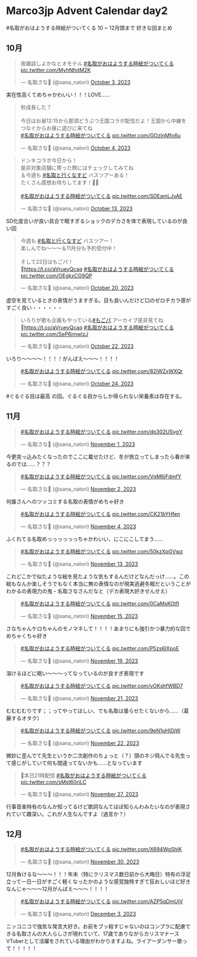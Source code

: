 # Marco3jp Advent Calendar day2

#名取がおはようする時絵がついてくる 10 ~ 12月頭まで 好きな回まとめ

## 10月

<blockquote class="twitter-tweet"><p lang="ja" dir="ltr">夜雑談しよかなとオモテル <a href="https://twitter.com/hashtag/%E5%90%8D%E5%8F%96%E3%81%8C%E3%81%8A%E3%81%AF%E3%82%88%E3%81%86%E3%81%99%E3%82%8B%E6%99%82%E7%B5%B5%E3%81%8C%E3%81%A4%E3%81%84%E3%81%A6%E3%81%8F%E3%82%8B?src=hash&amp;ref_src=twsrc%5Etfw">#名取がおはようする時絵がついてくる</a> <a href="https://t.co/MyhNfotM2K">pic.twitter.com/MyhNfotM2K</a></p>&mdash; 名取さな🍆 (@sana_natori) <a href="https://twitter.com/sana_natori/status/1709336270810558708?ref_src=twsrc%5Etfw">October 3, 2023</a></blockquote>

実在性高くてめちゃかわいい！！！LOVE……

<blockquote class="twitter-tweet"><p lang="ja" dir="ltr">秋成長した？<br><br>今日はお昼12:15から那須どうぶつ王国コラボ配信だよ！王国から中継をつなぐからお昼に遊びに来てね<br> <a href="https://twitter.com/hashtag/%E5%90%8D%E5%8F%96%E3%81%8C%E3%81%8A%E3%81%AF%E3%82%88%E3%81%86%E3%81%99%E3%82%8B%E6%99%82%E7%B5%B5%E3%81%8C%E3%81%A4%E3%81%84%E3%81%A6%E3%81%8F%E3%82%8B?src=hash&amp;ref_src=twsrc%5Etfw">#名取がおはようする時絵がついてくる</a> <a href="https://t.co/GOzInMfo6u">pic.twitter.com/GOzInMfo6u</a></p>&mdash; 名取さな🍆 (@sana_natori) <a href="https://twitter.com/sana_natori/status/1709680793738744172?ref_src=twsrc%5Etfw">October 4, 2023</a></blockquote>

<blockquote class="twitter-tweet"><p lang="ja" dir="ltr">ドンキコラボ今日から！<br>是非対象店舗に寄った際にはチェックしてみてね<br>＆今週も <a href="https://twitter.com/hashtag/%E5%90%8D%E5%8F%96%E3%81%A8%E8%A1%8C%E3%81%8F%E3%81%AA%E3%81%99%E3%81%A9?src=hash&amp;ref_src=twsrc%5Etfw">#名取と行くなすど</a> バスツアーある！<br>たくさん感想お待ちしてます！🫵🐰<br><br> <a href="https://twitter.com/hashtag/%E5%90%8D%E5%8F%96%E3%81%8C%E3%81%8A%E3%81%AF%E3%82%88%E3%81%86%E3%81%99%E3%82%8B%E6%99%82%E7%B5%B5%E3%81%8C%E3%81%A4%E3%81%84%E3%81%A6%E3%81%8F%E3%82%8B?src=hash&amp;ref_src=twsrc%5Etfw">#名取がおはようする時絵がついてくる</a> <a href="https://t.co/SDEamLJvAE">pic.twitter.com/SDEamLJvAE</a></p>&mdash; 名取さな🍆 (@sana_natori) <a href="https://twitter.com/sana_natori/status/1712955904281477277?ref_src=twsrc%5Etfw">October 13, 2023</a></blockquote>

SD化度合いが良い具合で眠すぎるショックのデカさを体で表現しているのが良い回

<blockquote class="twitter-tweet"><p lang="ja" dir="ltr">今週も <a href="https://twitter.com/hashtag/%E5%90%8D%E5%8F%96%E3%81%A8%E8%A1%8C%E3%81%8F%E3%81%AA%E3%81%99%E3%81%A9?src=hash&amp;ref_src=twsrc%5Etfw">#名取と行くなすど</a> バスツアー！<br>楽しんでね～～～＆11月分も予約受付中！<br><br>そして22日はもごパ！<br>🎫<a href="https://t.co/aVrueyQcaq">https://t.co/aVrueyQcaq</a> <a href="https://twitter.com/hashtag/%E5%90%8D%E5%8F%96%E3%81%8C%E3%81%8A%E3%81%AF%E3%82%88%E3%81%86%E3%81%99%E3%82%8B%E6%99%82%E7%B5%B5%E3%81%8C%E3%81%A4%E3%81%84%E3%81%A6%E3%81%8F%E3%82%8B?src=hash&amp;ref_src=twsrc%5Etfw">#名取がおはようする時絵がついてくる</a> <a href="https://t.co/OEgkxCG9QP">pic.twitter.com/OEgkxCG9QP</a></p>&mdash; 名取さな🍆 (@sana_natori) <a href="https://twitter.com/sana_natori/status/1715512504435233179?ref_src=twsrc%5Etfw">October 20, 2023</a></blockquote>

虚空を見ているときの表情がうますぎる。目も良いんだけど口のゼロチカラ感がすごく良い・・・・・・

<blockquote class="twitter-tweet"><p lang="ja" dir="ltr">いろりが歌も企画もやっている<a href="https://twitter.com/hashtag/%E3%82%82%E3%81%94%E3%83%91?src=hash&amp;ref_src=twsrc%5Etfw">#もごパ</a> アーカイブ是非見てね<br>🎫<a href="https://t.co/aVrueyQcaq">https://t.co/aVrueyQcaq</a> <a href="https://twitter.com/hashtag/%E5%90%8D%E5%8F%96%E3%81%8C%E3%81%8A%E3%81%AF%E3%82%88%E3%81%86%E3%81%99%E3%82%8B%E6%99%82%E7%B5%B5%E3%81%8C%E3%81%A4%E3%81%84%E3%81%A6%E3%81%8F%E3%82%8B?src=hash&amp;ref_src=twsrc%5Etfw">#名取がおはようする時絵がついてくる</a> <a href="https://t.co/SeP6jmwIzJ">pic.twitter.com/SeP6jmwIzJ</a></p>&mdash; 名取さな🍆 (@sana_natori) <a href="https://twitter.com/sana_natori/status/1716227746068939041?ref_src=twsrc%5Etfw">October 22, 2023</a></blockquote>

いろり〜〜〜〜！！！！がんばえ〜〜〜！！！！

<blockquote class="twitter-tweet"><p lang="qme" dir="ltr"><a href="https://twitter.com/hashtag/%E5%90%8D%E5%8F%96%E3%81%8C%E3%81%8A%E3%81%AF%E3%82%88%E3%81%86%E3%81%99%E3%82%8B%E6%99%82%E7%B5%B5%E3%81%8C%E3%81%A4%E3%81%84%E3%81%A6%E3%81%8F%E3%82%8B?src=hash&amp;ref_src=twsrc%5Etfw">#名取がおはようする時絵がついてくる</a> <a href="https://t.co/82jWZxWXQr">pic.twitter.com/82jWZxWXQr</a></p>&mdash; 名取さな🍆 (@sana_natori) <a href="https://twitter.com/sana_natori/status/1716945160402059512?ref_src=twsrc%5Etfw">October 24, 2023</a></blockquote>

#ぐるぐる目は最高 の回。ぐるぐる目からしか得られない栄養素は存在する。

## 11月

<blockquote class="twitter-tweet"><p lang="qme" dir="ltr"><a href="https://twitter.com/hashtag/%E5%90%8D%E5%8F%96%E3%81%8C%E3%81%8A%E3%81%AF%E3%82%88%E3%81%86%E3%81%99%E3%82%8B%E6%99%82%E7%B5%B5%E3%81%8C%E3%81%A4%E3%81%84%E3%81%A6%E3%81%8F%E3%82%8B?src=hash&amp;ref_src=twsrc%5Etfw">#名取がおはようする時絵がついてくる</a> <a href="https://t.co/dp302USygY">pic.twitter.com/dp302USygY</a></p>&mdash; 名取さな🍆 (@sana_natori) <a href="https://twitter.com/sana_natori/status/1719852604782788701?ref_src=twsrc%5Etfw">November 1, 2023</a></blockquote>

今更突っ込みたくなったのでここに載せたけど、冬が旅立ってしまったら春が来るのでは……？？？

<blockquote class="twitter-tweet"><p lang="qme" dir="ltr"><a href="https://twitter.com/hashtag/%E5%90%8D%E5%8F%96%E3%81%8C%E3%81%8A%E3%81%AF%E3%82%88%E3%81%86%E3%81%99%E3%82%8B%E6%99%82%E7%B5%B5%E3%81%8C%E3%81%A4%E3%81%84%E3%81%A6%E3%81%8F%E3%82%8B?src=hash&amp;ref_src=twsrc%5Etfw">#名取がおはようする時絵がついてくる</a> <a href="https://t.co/VqM6jFdmfY">pic.twitter.com/VqM6jFdmfY</a></p>&mdash; 名取さな🍆 (@sana_natori) <a href="https://twitter.com/sana_natori/status/1720225090829488460?ref_src=twsrc%5Etfw">November 2, 2023</a></blockquote>

何誰さんへのツッコミする名取の表情がめちゃ好き

<blockquote class="twitter-tweet"><p lang="qme" dir="ltr"><a href="https://twitter.com/hashtag/%E5%90%8D%E5%8F%96%E3%81%8C%E3%81%8A%E3%81%AF%E3%82%88%E3%81%86%E3%81%99%E3%82%8B%E6%99%82%E7%B5%B5%E3%81%8C%E3%81%A4%E3%81%84%E3%81%A6%E3%81%8F%E3%82%8B?src=hash&amp;ref_src=twsrc%5Etfw">#名取がおはようする時絵がついてくる</a> <a href="https://t.co/CK21bYHfen">pic.twitter.com/CK21bYHfen</a></p>&mdash; 名取さな🍆 (@sana_natori) <a href="https://twitter.com/sana_natori/status/1720943746270076947?ref_src=twsrc%5Etfw">November 4, 2023</a></blockquote>

ふくれてる名取めっっっっっっちゃかわいい、にこにこしてまう……

<blockquote class="twitter-tweet"><p lang="qme" dir="ltr"><a href="https://twitter.com/hashtag/%E5%90%8D%E5%8F%96%E3%81%8C%E3%81%8A%E3%81%AF%E3%82%88%E3%81%86%E3%81%99%E3%82%8B%E6%99%82%E7%B5%B5%E3%81%8C%E3%81%A4%E3%81%84%E3%81%A6%E3%81%8F%E3%82%8B?src=hash&amp;ref_src=twsrc%5Etfw">#名取がおはようする時絵がついてくる</a> <a href="https://t.co/50kzXpGVwz">pic.twitter.com/50kzXpGVwz</a></p>&mdash; 名取さな🍆 (@sana_natori) <a href="https://twitter.com/sana_natori/status/1723854107197215131?ref_src=twsrc%5Etfw">November 13, 2023</a></blockquote>

これどこかで似たような絵を見たような気もするんだけどなんだっけ……。この絵もなんか楽しそうでもなく本当に無の表情なのが現実逃避冬眠だということがわかるの表現力の鬼・名取さなさんだなと（デカ表現大好きせんせえ）

<blockquote class="twitter-tweet"><p lang="qme" dir="ltr"><a href="https://twitter.com/hashtag/%E5%90%8D%E5%8F%96%E3%81%8C%E3%81%8A%E3%81%AF%E3%82%88%E3%81%86%E3%81%99%E3%82%8B%E6%99%82%E7%B5%B5%E3%81%8C%E3%81%A4%E3%81%84%E3%81%A6%E3%81%8F%E3%82%8B?src=hash&amp;ref_src=twsrc%5Etfw">#名取がおはようする時絵がついてくる</a> <a href="https://t.co/0CaMsKOtfI">pic.twitter.com/0CaMsKOtfI</a></p>&mdash; 名取さな🍆 (@sana_natori) <a href="https://twitter.com/sana_natori/status/1724903272354574672?ref_src=twsrc%5Etfw">November 15, 2023</a></blockquote>

さなちゃんケロちゃんのモノマネして！！！！あまりにも強引かつ暴力的な回でめちゃくちゃ好き

<blockquote class="twitter-tweet"><p lang="qme" dir="ltr"><a href="https://twitter.com/hashtag/%E5%90%8D%E5%8F%96%E3%81%8C%E3%81%8A%E3%81%AF%E3%82%88%E3%81%86%E3%81%99%E3%82%8B%E6%99%82%E7%B5%B5%E3%81%8C%E3%81%A4%E3%81%84%E3%81%A6%E3%81%8F%E3%82%8B?src=hash&amp;ref_src=twsrc%5Etfw">#名取がおはようする時絵がついてくる</a> <a href="https://t.co/P5zs6lXpoE">pic.twitter.com/P5zs6lXpoE</a></p>&mdash; 名取さな🍆 (@sana_natori) <a href="https://twitter.com/sana_natori/status/1726033004009832601?ref_src=twsrc%5Etfw">November 19, 2023</a></blockquote>

溶けるほどに眠い〜〜〜ってなっているのが良すぎ表現です

<blockquote class="twitter-tweet"><p lang="qme" dir="ltr"><a href="https://twitter.com/hashtag/%E5%90%8D%E5%8F%96%E3%81%8C%E3%81%8A%E3%81%AF%E3%82%88%E3%81%86%E3%81%99%E3%82%8B%E6%99%82%E7%B5%B5%E3%81%8C%E3%81%A4%E3%81%84%E3%81%A6%E3%81%8F%E3%82%8B?src=hash&amp;ref_src=twsrc%5Etfw">#名取がおはようする時絵がついてくる</a> <a href="https://t.co/vOKshfWBD7">pic.twitter.com/vOKshfWBD7</a></p>&mdash; 名取さな🍆 (@sana_natori) <a href="https://twitter.com/sana_natori/status/1727097529555468549?ref_src=twsrc%5Etfw">November 21, 2023</a></blockquote>

むむむむりです；；ってやってほしい、でも名取は曇らせたくないから……（葛藤するオタク）

<blockquote class="twitter-tweet"><p lang="qme" dir="ltr"><a href="https://twitter.com/hashtag/%E5%90%8D%E5%8F%96%E3%81%8C%E3%81%8A%E3%81%AF%E3%82%88%E3%81%86%E3%81%99%E3%82%8B%E6%99%82%E7%B5%B5%E3%81%8C%E3%81%A4%E3%81%84%E3%81%A6%E3%81%8F%E3%82%8B?src=hash&amp;ref_src=twsrc%5Etfw">#名取がおはようする時絵がついてくる</a> <a href="https://t.co/9eN1pHIDjW">pic.twitter.com/9eN1pHIDjW</a></p>&mdash; 名取さな🍆 (@sana_natori) <a href="https://twitter.com/sana_natori/status/1727452473114399169?ref_src=twsrc%5Etfw">November 22, 2023</a></blockquote>

微妙に歪んでて先生というか二次創作のちょっと（？）頭のネジ飛んでる先生って感じがしていて何も間違ってないかも……となっています

<blockquote class="twitter-tweet"><p lang="ja" dir="ltr">🔴本日21時配信 <a href="https://twitter.com/hashtag/%E5%90%8D%E5%8F%96%E3%81%8C%E3%81%8A%E3%81%AF%E3%82%88%E3%81%86%E3%81%99%E3%82%8B%E6%99%82%E7%B5%B5%E3%81%8C%E3%81%A4%E3%81%84%E3%81%A6%E3%81%8F%E3%82%8B?src=hash&amp;ref_src=twsrc%5Etfw">#名取がおはようする時絵がついてくる</a> <a href="https://t.co/sMst60rjLC">pic.twitter.com/sMst60rjLC</a></p>&mdash; 名取さな🍆 (@sana_natori) <a href="https://twitter.com/sana_natori/status/1729252839086817644?ref_src=twsrc%5Etfw">November 27, 2023</a></blockquote>

行事音楽特有のなんか知ってるけど歌詞なんてほぼ知らんわみたいなのが表現されていて趣深い。これが人生なんですよ（過言か？）

## 12月
<blockquote class="twitter-tweet"><p lang="qme" dir="ltr"><a href="https://twitter.com/hashtag/%E5%90%8D%E5%8F%96%E3%81%8C%E3%81%8A%E3%81%AF%E3%82%88%E3%81%86%E3%81%99%E3%82%8B%E6%99%82%E7%B5%B5%E3%81%8C%E3%81%A4%E3%81%84%E3%81%A6%E3%81%8F%E3%82%8B?src=hash&amp;ref_src=twsrc%5Etfw">#名取がおはようする時絵がついてくる</a> <a href="https://t.co/X694WgShlK">pic.twitter.com/X694WgShlK</a></p>&mdash; 名取さな🍆 (@sana_natori) <a href="https://twitter.com/sana_natori/status/1730361849911378079?ref_src=twsrc%5Etfw">November 30, 2023</a></blockquote>

12月負けるな〜〜〜！！！年末（特にクリスマス数日前から大晦日）特有の浮足立って一日一日がすごく軽くなったかのような感覚独特すぎて狂おしいほど好きなんじゃ〜〜〜12月がんばえ〜〜〜！！！！

<blockquote class="twitter-tweet"><p lang="qme" dir="ltr"><a href="https://twitter.com/hashtag/%E5%90%8D%E5%8F%96%E3%81%8C%E3%81%8A%E3%81%AF%E3%82%88%E3%81%86%E3%81%99%E3%82%8B%E6%99%82%E7%B5%B5%E3%81%8C%E3%81%A4%E3%81%84%E3%81%A6%E3%81%8F%E3%82%8B?src=hash&amp;ref_src=twsrc%5Etfw">#名取がおはようする時絵がついてくる</a> <a href="https://t.co/AZP5qDmUjV">pic.twitter.com/AZP5qDmUjV</a></p>&mdash; 名取さな🍆 (@sana_natori) <a href="https://twitter.com/sana_natori/status/1731434420274667712?ref_src=twsrc%5Etfw">December 3, 2023</a></blockquote>

ニッコニコで強気な発言大好き。お前をブッ殺すじゃないのはコンプラに配慮できる名取さんの大人らしさが現れていて、17歳でありながらカリスマナースVTuberとして活躍をされている理由がわかりますよね。ライアーダンサー歌って！！！！！

<script async src="https://platform.twitter.com/widgets.js" charset="utf-8"></script>
